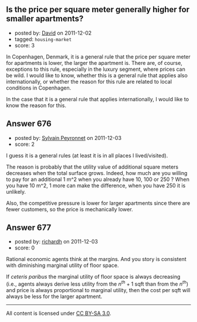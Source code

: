 ## Is the price per square meter generally higher for smaller apartments?

- posted by: [David](https://stackexchange.com/users/-1/114-david) on 2011-12-02
- tagged: `housing-market`
- score: 3

In Copenhagen, Denmark, it is a general rule that the price per square meter for apartments is lower, the larger the apartment is. There are, of course, exceptions to this rule, especially in the luxury segment, where prices can be wild. I would like to know, whether this is a general rule that applies also internationally, or whether the reason for this rule are related to local conditions in Copenhagen.

In the case that it is a general rule that applies internationally, I would like to know the reason for this. 


## Answer 676

- posted by: [Sylvain Peyronnet](https://stackexchange.com/users/-1/82-sylvain-peyronnet) on 2011-12-03
- score: 2

I guess it is a general rules (at least it is in all places I lived/visited). 

The reason is probably that the utility value of additional square meters decreases when the total surface grows. Indeed, how much are you willing to pay for an additional 1 m^2 when you already have 10, 100 or 250 ? When you have 10 m^2, 1 more can make the difference, when you have 250 it is unlikely.

Also, the competitive pressure is lower for larger apartments since there are fewer customers, so the price is mechanically lower.


## Answer 677

- posted by: [richardh](https://stackexchange.com/users/-1/28-richardh) on 2011-12-03
- score: 0

Rational economic agents think at the margins. And you story is consistent with diminishing marginal utility of floor space.

If _ceteris paribus_ the marginal utility of floor space is always decreasing (i.e., agents always derive less utility from the $n^{th}+1$ sqft than from the $n^{th}$) and price is always proportional to marginal utility, then the cost per sqft will always be less for the larger apartment.   



---

All content is licensed under [CC BY-SA 3.0](https://creativecommons.org/licenses/by-sa/3.0/).
